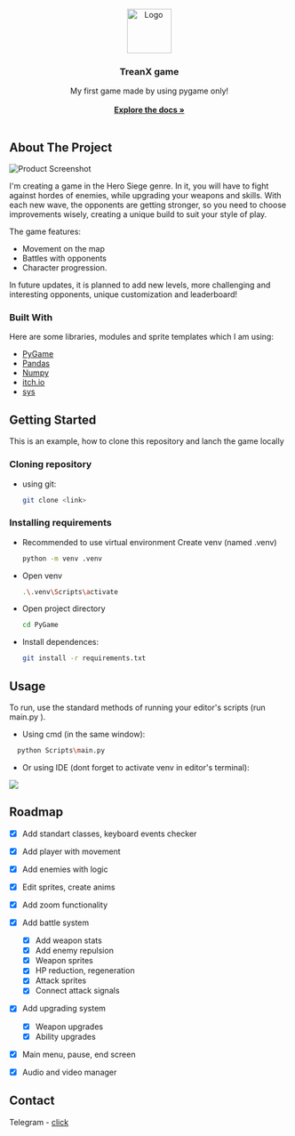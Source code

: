 
<br/>
<div align="center">
<a href="https://github.com/ShaanCoding/ReadME-Generator">
<img src="https://cdn1.ozone.ru/s3/multimedia-1-g/6959523424.jpg" alt="Logo" width="80" height="80">
</a>
<h3 align="center">TreanX game</h3>
<p align="center">
My first game made by using pygame only!
<br/>
<br/>
<a href="https://github.com/ShaanCoding/ReadME-Generator/"><strong>Explore the docs »</strong></a>
<br/>
<br/>

</p>
</div>

## About The Project

![Product Screenshot](https://digiseller.mycdn.ink/preview/807251/p1_3985108_9e0e9834.jpg)

I'm creating a game in the Hero Siege genre. In it, you will have to fight against hordes of enemies, while upgrading your weapons and skills.
With each new wave, the opponents are getting stronger, so you need to choose improvements wisely, creating a unique build to suit your style of play.

The game features: 
- Movement on the map
- Battles with opponents
- Character progression. 

In future updates, it is planned to add new levels, more challenging and interesting opponents, unique customization and leaderboard!

### Built With

Here are some libraries, modules and sprite templates which I am using:
- [PyGame](https://www.pygame.org/)
- [Pandas](https://pandas.pydata.org/docs/)
- [Numpy](https://numpy.org/doc/)
- [itch.io](https://itch.io/)
- [sys](https://docs.python.org/3/library/sys.html)

## Getting Started
This is an example, how to clone this repository and lanch the game locally

### Cloning repository

- using git:
  ```sh
  git clone <link>
  ```
### Installing requirements

- Recommended to use virtual environment
  Create venv (named .venv)
  ```sh
  python -m venv .venv
  ```
  
- Open venv
  ```sh
  .\.venv\Scripts\activate
  ```
  
- Open project directory
  ```sh
  cd PyGame
  ```
  
- Install dependences:
  ```sh
  git install -r requirements.txt
  ```

## Usage

To run, use the standard methods of running your editor's scripts (run main.py ).

- Using cmd (in the same window):
```sh
  python Scripts\main.py
  ```

- Or using IDE (dont forget to activate venv in editor's terminal):

<img src="https://shultais.education/media/blog/python_for_beginners/install_pycharm_windows/run-main.png">


## Roadmap

- [x] Add standart classes, keyboard events checker
- [x] Add player with movement
- [x] Add enemies with logic
- [x] Edit sprites, create anims
- [x] Add zoom functionality
- [x] Add battle system
  - [x] Add weapon stats
  - [x] Add enemy repulsion
  - [x] Weapon sprites
  - [x] HP reduction, regeneration
  - [x] Attack sprites
  - [x] Connect attack signals
- [x] Add upgrading system
  - [x] Weapon upgrades
  - [x] Ability upgrades
- [x] Main menu, pause, end screen
- [x] Audio and video manager


## Contact

Telegram - [click](https://t.me/@Bart3641)


